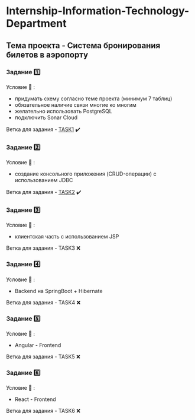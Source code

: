 # Internship-Information-Technology-Department

## Тема проекта - Система бронирования билетов в аэропорту


### Задание 1️⃣

Условие :page_facing_up: : 
- придумать схему согласно теме проекта (минимум 7 таблиц)
- обязательное наличие связи многие ко многим
- желательно использовать PostgreSQL
- подключить Sonar Cloud

Ветка для задания - <a href="https://github.com/N1kman/Internship-Information-Technology-Department/tree/Task1">TASK1</a> ✔️

### Задание 2️⃣

Условие :page_facing_up: : 
  - создание консольного приложения (CRUD-операции) с использованием JDBC

Ветка для задания - <a href="https://github.com/N1kman/Internship-Information-Technology-Department/tree/Task1">TASK2</a> ✔️ 

### Задание 3️⃣

Условие :page_facing_up: : 
  - клиентская часть с использованием JSP

Ветка для задания - TASK3 ❌

### Задание 4️⃣

Условие :page_facing_up: : 
  - Backend на SpringBoot + Hibernate

Ветка для задания - TASK4 ❌

### Задание 5️⃣

Условие :page_facing_up: : 
  - Angular - Frontend

Ветка для задания - TASK5 ❌

### Задание 6️⃣

Условие :page_facing_up: : 
  - React - Frontend

Ветка для задания - TASK6 ❌
